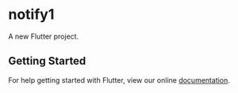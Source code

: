 # notify1

A new Flutter project.

## Getting Started

For help getting started with Flutter, view our online
[documentation](https://flutter.io/).
